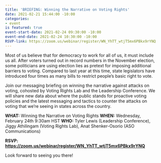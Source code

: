 ```yaml
---
title: 'BRIEFING: Winning the Narrative on Voting Rights'
date: 2021-02-21 15:44:00 -10:00
categories:
- event
is featured: true
event-start-date: 2021-02-24 09:30:00 -10:00
event-end-date: 2021-02-24 10:30:00 -10:00
RSVP-link: https://zoom.us/webinar/register/WN_YhTT_wtjT5mx6PBkx9rYNQ
---
```


Most of us believe that for democracy to work for all of us, it must include us all. After voters turned out in record numbers in the November election, some politicians are using election lies as pretext for imposing additional barriers to voting. Compared to last year at this time, state legislators have introduced four times as many bills to restrict people’s basic right to vote.

Join our messaging briefing on winning the narrative against attacks on voting, cohosted by Voting Rights Lab and the Leadership Conference. We will share new data about where the public stands for proactive voting policies and the latest messaging and tactics to counter the attacks on voting that we’re seeing in states across the country.

**WHAT:** Winning the Narrative on Voting Rights
**WHEN:** Wednesday, February 24th 9:30am HST
**WHO:** Tyler Lewis (Leadership Conference), Jiggy Athilingam (Voting Rights Lab), Anat Shenker-Osorio (ASO Communications)

**RSVP: https://zoom.us/webinar/register/WN_YhTT_wtjT5mx6PBkx9rYNQ**

Look forward to seeing you there!